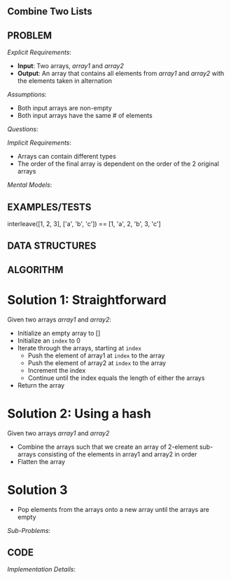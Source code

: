 ## Combine Two Lists

## PROBLEM

*Explicit Requirements*:
- **Input**: Two arrays, _array1_ and _array2_
- **Output**: An array that contains all elements from _array1_ and _array2_ with the elements taken in alternation

*Assumptions*:
- Both input arrays are non-empty
- Both input arrays have the same # of elements

*Questions*:

*Implicit Requirements*:
- Arrays can contain different types
- The order of the final array is dependent on the order of the 2 original arrays

*Mental Models*:


## EXAMPLES/TESTS

interleave([1, 2, 3], ['a', 'b', 'c']) == [1, 'a', 2, 'b', 3, 'c']

## DATA STRUCTURES



## ALGORITHM

# Solution 1: Straightforward

Given two arrays _array1_ and _array2_:

- Initialize an empty array to []
- Initialize an `index` to 0
- Iterate through the arrays, starting at `index`
  - Push the element of array1 at `index` to the array
  - Push the element of array2 at `index` to the array
  - Increment the index
  - Continue until the index equals the length of either the arrays
- Return the array

# Solution 2: Using a hash

Given two arrays _array1_ and _array2_

- Combine the arrays such that we create an array of 2-element sub-arrays consisting of the elements in array1 and array2 in order
- Flatten the array

# Solution 3
- Pop elements from the arrays onto a new array until the arrays are empty

*Sub-Problems*:




## CODE

*Implementation Details*:
